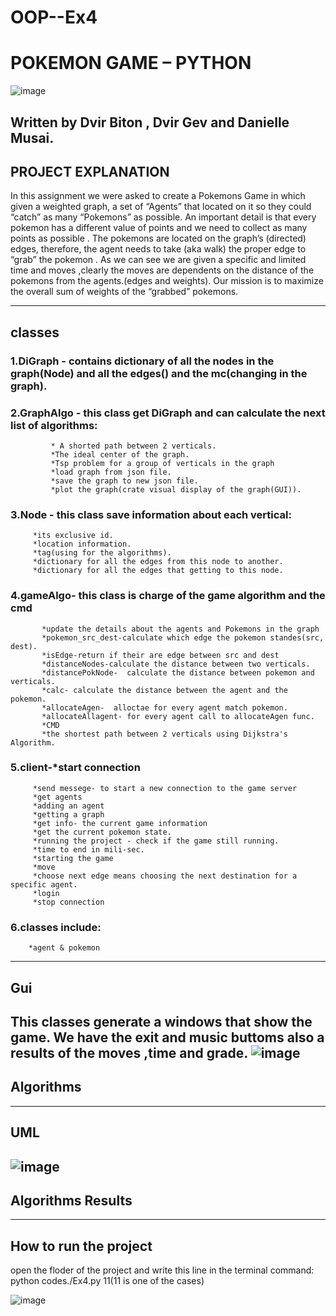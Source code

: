 
# OOP--Ex4
# POKEMON GAME – PYTHON
![image](https://user-images.githubusercontent.com/92378800/148260320-c740a7f5-ddf1-498e-bd29-94911c4e2d84.png)


## Written by Dvir Biton , Dvir Gev and Danielle Musai.

## PROJECT EXPLANATION

In this assignment  we were asked to create a Pokemons Game in which given a weighted graph, a set of “Agents” that located on it so they could “catch” as many “Pokemons” as possible.
An important detail is that every pokemon has a different value of points  and we need to collect as many points as possible .
The pokemons are located on the graph’s (directed) edges, therefore, the agent needs to take (aka walk) the proper edge to “grab” the pokemon .
As we can see we are given a specific and limited time and moves ,clearly the moves are dependents on the distance of the pokemons from the agents.(edges and weights).
Our mission is to maximize the overall sum of weights of the “grabbed” pokemons.

----
## classes

### 1.DiGraph - contains dictionary of all the nodes in the graph(Node) and all the edges() and the mc(changing in the graph).

### 2.GraphAlgo - this class get DiGraph and can calculate the next list of algorithms:
             * A shorted path between 2 verticals.
             *The ideal center of the graph.
             *Tsp problem for a group of verticals in the graph
             *load graph from json file.
             *save the graph to new json file.
             *plot the graph(crate visual display of the graph(GUI)).

### 3.Node - this class save information about each vertical:
         *its exclusive id.
         *location information.
         *tag(using for the algorithms).
         *dictionary for all the edges from this node to another.
         *dictionary for all the edges that getting to this node.

### 4.gameAlgo- this class is charge of the game algorithm and the cmd
           *update the details about the agents and Pokemons in the graph
           *pokemon_src_dest-calculate which edge the pokemon standes(src, dest).
           *isEdge-return if their are edge between src and dest
           *distanceNodes-calculate the distance between two verticals.
           *distancePokNode-  calculate the distance between pokemon and verticals.
           *calc- calculate the distance between the agent and the pokemon.
           *allocateAgen-  alloctae for every agent match pokemon.
           *allocateAllagent- for every agent call to allocateAgen func.
           *CMD
           *the shortest path between 2 verticals using Dijkstra's Algorithm.

### 5.client-*start connection
         *send messege- to start a new connection to the game server
         *get agents
         *adding an agent
         *getting a graph
         *get info- the current game information
         *get the current pokemon state.
         *running the project - check if the game still running.
         *time to end in mili-sec.
         *starting the game 
         *move
         *choose next edge means choosing the next destination for a specific agent.
         *login
         *stop connection

### 6.classes include: 
        *agent & pokemon
-----
## Gui
This classes generate a windows that show the game.
We have the exit and music buttoms also a results of the moves ,time and grade. 
![image](https://user-images.githubusercontent.com/92378800/148246637-1c7fe8ac-5531-4a0b-8d05-651b6a56c333.png)
-----
## Algorithms
-----
## UML

![image](https://user-images.githubusercontent.com/92378800/148247697-b445d322-1915-443b-a8a2-eecd0fc4496c.png)
----
## Algorithms Results

----
## How to run the project
open the floder of the project and write this line in the terminal command:
python codes./Ex4.py 11(11 is one of the cases)

![image](https://user-images.githubusercontent.com/92378800/148261828-9a3d3395-09b4-4c0e-a500-e3ff06c1ad0c.png)



